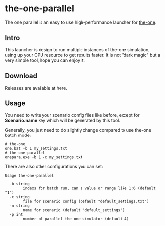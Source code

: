 # the-one-parallel

The one parallel is an easy to use high-performance launcher for [the-one](https://github.com/akeranen/the-one).

## Intro

This launcher is design to run multiple instances of the-one simulation, using up your CPU resource to get results faster. It is not "dark magic" but a very simple tool, hope you can enjoy it.

## Download

Releases are available at [here](https://github.com/imaginebreake/the-one-parallel/releases).

## Usage

You need to write your scenario config files like before, except for **Scenario.name** key which will be generated by this tool.

Generally, you just need to do slightly change compared to use the-one batch mode:
```
# the-one
one.bat -b 1 my_settings.txt
# the-one-parallel
onepara.exe -b 1 -c my_settings.txt
```

There are also other configurations you can set:
```
Usage the-one-parallel

  -b string
        indexs for batch run, can a value or range like 1:6 (default "1")
  -c string
        file for scenario config (default "default_settings.txt")  
  -n string
        name for scenario (default "default_settings")
  -p int
        number of parallel the one simulator (default 4)
```
